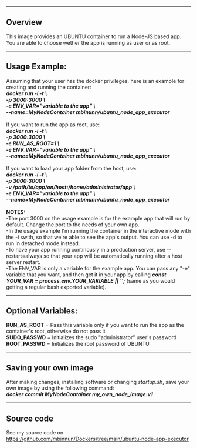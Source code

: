 -----------------------
Overview
-----------------------
This image provides an UBUNTU container to run a Node-JS based app.<br/>
You are able to choose wether the app is running as user or as root.

-----------------------
Usage Example:
-----------------------
Assuming that your user has the docker privileges, here is an example for creating and running the container:<br/>
***docker run -i -t \\<br/>
-p 3000:3000 \\<br/>
-e ENV_VAR="variable to the app" \\<br/>
--name=MyNodeContainer mbinunn/ubuntu_node_app_executor***<br/>
<br/>
If you want to run the app as root, use:<br/>
***docker run -i -t \\<br/>
-p 3000:3000 \\<br/>
-e RUN_AS_ROOT=1 \\<br/>
-e ENV_VAR="variable to the app" \\<br/>
--name=MyNodeContainer mbinunn/ubuntu_node_app_executor***<br/>
<br/>
If you want to load your app folder from the host, use:<br/>
***docker run -i -t \\<br/>
-p 3000:3000 \\<br/>
-v /path/to/app/on/host:/home/administrator/app \\<br/>
-e ENV_VAR="variable to the app" \\<br/>
--name=MyNodeContainer mbinunn/ubuntu_node_app_executor***<br/>
<br/>
**NOTES:**<br/>
-The port 3000 on the usage example is for the example app that will run by default. Change the port to the needs of your own app.<br/>
-In the usage example I'm running the container in the interactive mode with the -i swith, so that we're able to see the app's output. You can use -d to run in detached mode instead.<br/>
-To have your app running continously in a production server, use --restart=always so that your app will be automatically running after a host server restart.<br/>
-The ENV_VAR is only a variable for the example app. You can pass any "-e" variable that you want, and then get it in your app by calling ***const YOUR_VAR = process.env.YOUR_VARIABLE || '';*** (same as you would getting a regular bash exported variable).<br/>

-----------------------
Optional Variables:
-----------------------
**RUN_AS_ROOT** = Pass this variable only if you want to run the app as the container's root, otherwise do not pass it<br/>
**SUDO_PASSWD** = Initializes the sudo "administrator" user's password<br/> 
**ROOT_PASSWD** = Initializes the root password of UBUNTU<br/> 

-----------------------
Saving your own image
-----------------------
After making changes, installing software or changing *startup.sh*, save your own image by using the following command:<br/>
***docker commit MyNodeContainer my_own_node_image:v1***<br/>

-----------------------
Source code
-----------------------
See my source code on https://github.com/mbinnun/Dockers/tree/main/ubuntu-node-app-executor
